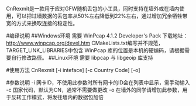 CnRexmit是一款用于应对GFW随机丢包的小工具，同时支持在墙外或在墙内使用，可以把过墙数据的丢包率从50%左右降低到22%左右，通过增加冗余牺牲带宽的方式来换取连接的稳定性。

#编译说明
##Windows环境
需要 WinPcap 4.1.2 Developer's Pack 下载地址：http://www.winpcap.org/devel.htm
CMakeLists.txt编写并不规范，TARGET_LINK_LIBRARIES中包含 WinPcap 库的位置是本机的硬编码，请根据需要自行修改路径。
##Linux环境
需要 libpcap 与 libgeoip 库支持

#使用方法
CnRexmit [-i inteface] [-c Country Code] [-o]

#参数说明
-i 网卡ID，不使用此参数时所有网卡的ID会在列表中显示，需手动输入
-c 国家代码，默认为CN，通常不需要做更改
-o 在墙外的同学请增加此参数，用于反转工作模式，将发往墙内的数据包加倍
